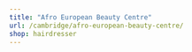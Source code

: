 ```yaml
---
title: "Afro European Beauty Centre"
url: /cambridge/afro-european-beauty-centre/
shop: hairdresser
---
```

